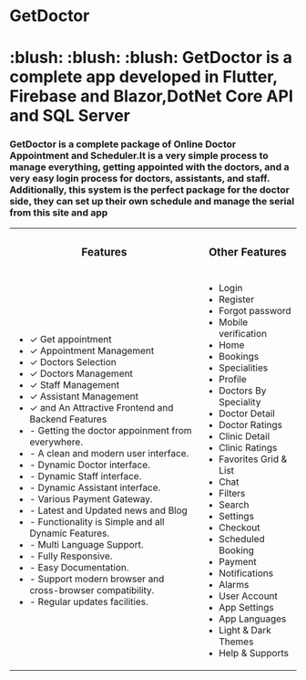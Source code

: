 # GetDoctor

<h1 align="left"> :blush: :blush: :blush: GetDoctor is a complete app developed in Flutter, Firebase and Blazor,DotNet Core API and SQL Server</h1>
<h3 align="left"> GetDoctor is a complete package of Online Doctor Appointment and Scheduler.It is a very simple process to manage everything, getting appointed with the doctors, and a very easy login process for doctors, assistants, and staff. Additionally, this system is the perfect package for the doctor side, they can set up their own schedule and manage the serial from this site and app 
</h3>
<table>
<th><h3>Features</h3></th>
<th><h3> Other Features</h3></th>
<tr>
<td>
<ul>
<li>✓ Get appointment</li>
<li>✓ Appointment Management</li>
<li>✓ Doctors Selection</li>
<li>✓ Doctors Management</li>
<li>✓ Staff Management</li>
<li>✓ Assistant Management</li>
<li>✓ and An Attractive Frontend and Backend Features</li>
<li>- Getting the doctor appoinment from everywhere.</li>
<li>- A clean and modern user interface.</li>
<li>- Dynamic Doctor interface.</li>
<li>- Dynamic Staff interface.</li>
<li>- Dynamic Assistant interface.</li>
<li>- Various Payment Gateway.</li>
<li>- Latest and Updated news and Blog</li>
<li>- Functionality is Simple and all Dynamic Features.</li>
<li>- Multi Language Support.</li>
<li>- Fully Responsive.</li>
<li>- Easy Documentation.</li>
<li>- Support modern browser and cross-browser compatibility.</li>
<li>- Regular updates facilities.</li>
</ul>
</td>
<td>
<ul>
<li>Login</li>
<li>Register</li>
<li>Forgot password</li>
<li>Mobile verification</li>
<li>Home</li>
<li>Bookings</li>
<li>Specialities</li>
<li>Profile</li>
<li>Doctors By Speciality</li>
<li>Doctor Detail</li>
<li>Doctor Ratings</li>
<li>Clinic Detail</li>
<li>Clinic Ratings</li>
<li>Favorites Grid & List</li>
<li>Chat</li>
<li>Filters</li>
<li>Search</li>
<li>Settings</li>
<li>Checkout</li>
<li>Scheduled Booking</li>
<li>Payment</li>
<li>Notifications</li>
<li>Alarms</li>
<li>User Account</li>
<li>App Settings</li>
<li>App Languages</li>
<li>Light & Dark Themes</li>
<li>Help & Supports</li>
</ul>
</td>
</tr>
</table>
